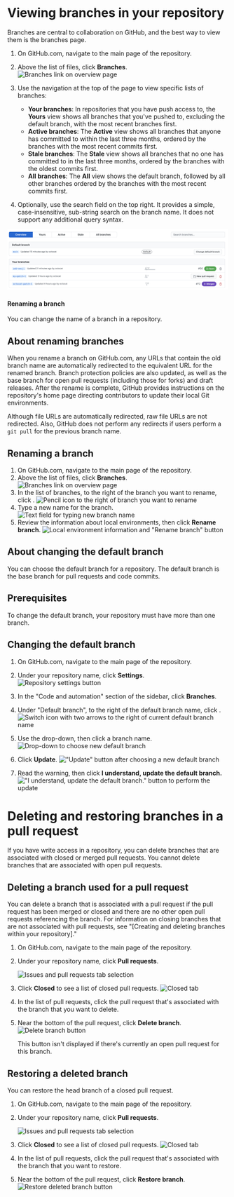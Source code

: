 Viewing branches in your repository
===================================


Branches are central to collaboration on GitHub, and the best way to
view them is the branches page.




1.  On GitHub.com, navigate to the main page of the repository.

2.  Above the list of files, click **Branches**. ![Branches link on
    overview
    page](./images/branches-overview-link.png)

3.  Use the navigation at the top of the page to view specific lists of
    branches:

    -   **Your branches**: In repositories that you have push access to,
        the **Yours** view shows all branches that you've pushed to,
        excluding the default branch, with the most recent branches
        first.
    -   **Active branches**: The **Active** view shows all branches that
        anyone has committed to within the last three months, ordered by
        the branches with the most recent commits first.
    -   **Stale branches**: The **Stale** view shows all branches that
        no one has committed to in the last three months, ordered by the
        branches with the oldest commits first.
    -   **All branches**: The **All** view shows the default branch,
        followed by all other branches ordered by the branches with the
        most recent commits first.

4.  Optionally, use the search field on the top right. It provides a
    simple, case-insensitive, sub-string search on the branch name. It
    does not support any additional query syntax.

![](./images/branches-overview-atom.png)


#### Renaming a branch

You can change the name of a branch in a repository.


About renaming branches
-----------------------

When you rename a branch on GitHub.com, any URLs that contain the old
branch name are automatically redirected to the equivalent URL for the
renamed branch. Branch protection policies are also updated, as well as
the base branch for open pull requests (including those for forks) and
draft releases. After the rename is complete, GitHub provides
instructions on the repository\'s home page directing contributors to
update their local Git environments.

Although file URLs are automatically redirected, raw file URLs are not
redirected. Also, GitHub does not perform any redirects if users perform
a `git pull` for the previous branch name.


Renaming a branch
-----------------------------------------

1.  On GitHub.com, navigate to the main page of the repository.
2.  Above the list of files, click
    **Branches**. ![Branches link on overview
    page](./images/branches-overview-link.png)
3.  In the list of branches, to the right of the branch you want to
    rename, click
    . ![Pencil icon to the right of branch you want to
    rename](./images/branch-rename-edit.png)
4.  Type a new name for the branch. ![Text field for typing new branch
    name](./images/branch-rename-type.png)
5.  Review the information about local environments, then click **Rename
    branch**. ![Local environment information and \"Rename branch\"
    button](./images/branch-rename-rename.png)


About changing the default branch
----------------------------------

You can choose the default branch for a repository. The default branch
is the base branch for pull requests and code commits.


Prerequisites
-------------------------------------------

To change the default branch, your repository must have more than one
branch.

Changing the default branch
-----------------------------------------------------------------------

1.  On GitHub.com, navigate to the main page of the repository.

2.  Under your repository name, click **Settings**. ![Repository
    settings
    button](./images/repo-actions-settings.png)

3.  In the \"Code and automation\" section of the sidebar, click
    **Branches**.

4.  Under \"Default branch\", to the right of the default branch name,
    click . ![Switch icon with two arrows to the right of current
    default branch
    name](./images/repository-options-defaultbranch-change.png)

5.  Use the drop-down, then click a branch name. ![Drop-down to choose
    new default
    branch](./images/repository-options-defaultbranch-drop-down.png)

6.  Click **Update**. ![\"Update\" button after choosing a new default
    branch](./images/repository-options-defaultbranch-update.png)

7.  Read the warning, then click **I understand, update the default
    branch.** ![\"I understand, update the default branch.\" button to
    perform the
    update](./images/repository-options-defaultbranch-i-understand.png)





Deleting and restoring branches in a pull request
=================================================


If you have write access in a repository, you can delete branches that
are associated with closed or merged pull requests. You cannot delete
branches that are associated with open pull requests.




Deleting a branch used for a pull request
-------------------------------------------------------------------------------------------------------------------------

You can delete a branch that is associated with a pull request if the
pull request has been merged or closed and there are no other open pull
requests referencing the branch. For information on closing branches
that are not associated with pull requests, see \"[Creating and deleting
branches within your
repository].\"

1.  On GitHub.com, navigate to the main page of the repository.

2.  Under your repository name, click **Pull requests**.

    ![Issues and pull requests tab
    selection](./images/repo-tabs-pull-requests.png)

3.  Click **Closed** to see a list of closed pull requests. ![Closed
    tab](./images/branches-closed.png)

4.  In the list of pull requests, click the pull request that\'s
    associated with the branch that you want to delete.

5.  Near the bottom of the pull request, click **Delete branch**.
    ![Delete branch
    button](./images/delete_branch_button.png)

    This button isn\'t displayed if there\'s currently an open pull
    request for this branch.

Restoring a deleted branch
-------------------------------------------------------------------------------------------

You can restore the head branch of a closed pull request.

1.  On GitHub.com, navigate to the main page of the repository.

2.  Under your repository name, click **Pull requests**.

    ![Issues and pull requests tab
    selection](./images/repo-tabs-pull-requests.png)

3.  Click **Closed** to see a list of closed pull requests. ![Closed
    tab](./images/branches-closed.png)

4.  In the list of pull requests, click the pull request that\'s
    associated with the branch that you want to restore.

5.  Near the bottom of the pull request, click **Restore branch**.
    ![Restore deleted branch
    button](./images/branches-restore-deleted.png)


